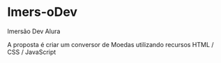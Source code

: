 # Imers-oDev
Imersão Dev Alura 

A proposta é criar um conversor de Moedas utilizando recursos HTML / CSS / JavaScript
